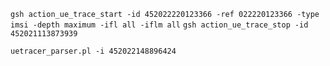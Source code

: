 `gsh action_ue_trace_start -id 452022220123366 -ref 022220123366 -type imsi -depth maximum -ifl all -iflm all`
`gsh action_ue_trace_stop -id  452021113873939`

`uetracer_parser.pl -i 452022148896424`
